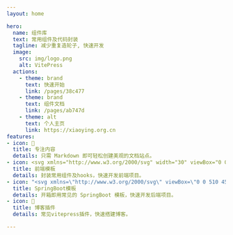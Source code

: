 ```yaml
---
layout: home

hero:
  name: 组件库
  text: 常用组件及代码封装
  tagline: 减少重复造轮子, 快速开发
  image:
    src: img/logo.png
    alt: VitePress
  actions:
    - theme: brand
      text: 快速开始
      link: /pages/38c477
    - theme: brand
      text: 组件文档
      link: /pages/ab747d
    - theme: alt
      text: 个人主页
      link: https://xiaoying.org.cn
features:
- icon: 📝
  title: 专注内容
  details: 只需 Markdown 即可轻松创建美观的文档站点。
- icon: <svg xmlns="http://www.w3.org/2000/svg" width="30" viewBox="0 0 256 220.8"><path fill="#41B883" d="M204.8 0H256L128 220.8 0 0h97.92L128 51.2 157.44 0h47.36Z"/><path fill="#41B883" d="m0 0 128 220.8L256 0h-51.2L128 132.48 50.56 0H0Z"/><path fill="#35495E" d="M50.56 0 128 133.12 204.8 0h-47.36L128 51.2 97.92 0H50.56Z"/></svg>
  title: 前端模板
  details: 封装常用组件及hooks，快速开发前端项目。
- icon: "<svg xmlns=\"http://www.w3.org/2000/svg\" viewBox=\"0 0 510 457.8\" width=\"100\" height=\"90\"><path fill=\"#6DB33F\" d=\"M503.5,201.4L403,27.5C394.3,12.4,372.9,0,355.4,0H154.6c-17.4,0-38.9,12.4-47.6,27.5L6.6,201.4c-8.7,15.1-8.7,39.8,0,54.9l100.4,174c8.7,15.1,30.1,27.5,47.6,27.5h200.9c17.4,0,38.8-12.4,47.6-27.5l100.4-174C512.2,241.2,512.2,216.5,503.5,201.4z M233.3,96.2c0-11.4,9.3-20.7,20.7-20.7c11.4,0,20.7,9.3,20.7,20.7v123.7c0,11.4-9.3,20.7-20.7,20.7c-11.4,0-20.7-9.3-20.7-20.7V96.2z M254,360.3c-77.4,0-140.4-63-140.4-140.4c0.1-44.4,21.1-86.1,56.7-112.7c8.2-6.1,19.7-4.4,25.8,3.8s4.4,19.7-3.8,25.8c-45.9,34.1-55.5,99-21.4,144.9s99,55.5,144.9,21.4c26.3-19.5,41.8-50.4,41.8-83.2c-0.1-32.9-15.7-63.8-42.2-83.4c-8.2-6-9.9-17.6-3.9-25.8s17.6-9.9,25.8-3.9c35.9,26.5,57,68.5,57.1,113.1C394.4,297.4,331.4,360.3,254,360.3z\"/></svg>"
  title: SpringBoot模板
  details: 开箱即用常见的 SpringBoot 模板，快速开发后端项目。
- icon: 🚀
  title: 博客插件
  details: 常见vitepress插件，快速搭建博客。

---
```


<style>
:root {
  --vp-home-hero-name-color: transparent;
  --vp-home-hero-name-background: -webkit-linear-gradient(120deg, #bd34fe 30%, #41d1ff);


  --vp-home-hero-image-background-image: linear-gradient(-45deg, #bd34fe 50%, #47caff 50%);
  --vp-home-hero-image-filter: blur(44px);
}

@media (min-width: 640px) {
  :root {
    --vp-home-hero-image-filter: blur(56px);
  }
}

@media (min-width: 960px) {
  :root {
    --vp-home-hero-image-filter: blur(68px);
  }
}
</style>


